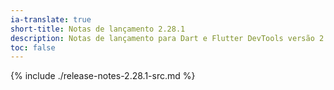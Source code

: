 ```yaml
---
ia-translate: true
short-title: Notas de lançamento 2.28.1
description: Notas de lançamento para Dart e Flutter DevTools versão 2.28.1.
toc: false
---
```


{% include ./release-notes-2.28.1-src.md %}
